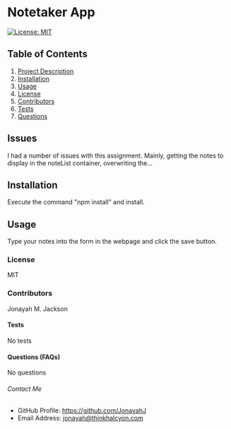 # Notetaker App
  
  [![License: MIT](https://img.shields.io/badge/License-MIT-yellow.svg)](https://opensource.org/licenses/MIT)
  
  ## Table of Contents
  1. [Project Description](#description)
  2. [Installation](#install)
  3. [Usage](#usage)
  4. [License](#license)
  5. [Contributors](#contributors)
  6. [Tests](#tests)
  7. [Questions](#questions)
  

  ## Issues
I had a number of issues with this assignment.  Mainly, getting the notes to display in the noteList container, overwriting the...

  
  ## Installation
  Execute the command "npm install" and install.
  
  ## Usage
  Type your notes into the form in the webpage and click the save button.
  
  ### License
  MIT
  
  ### Contributors
  Jonayah M. Jackson
  
  #### Tests
  No tests
  
  #### Questions (FAQs)
  No questions

  ###### Contact Me
  * GitHub Profile: https://github.com/JonayahJ
  * Email Address: jonayah@thinkhalcyon.com